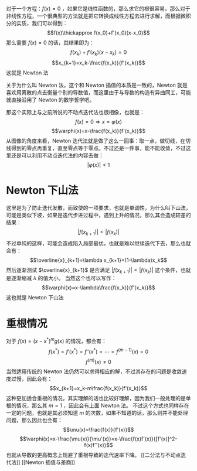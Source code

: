 对于一个方程：$f(x)=0$ ，如果它是线性函数的，那么求它的根很容易，那么对于非线性方程，一个很典型的方法就是把它转换成线性方程去进行求解，而根据微积分的实质，我们可以得到：
$$f(x)\thickapprox f(x_0)+f'(x_0)(x-x_0)$$
那么需要 $f(x)=0$ 的话，其结果即为：
$$f(x_k)+f'(x_k)(x-x_k)=0$$
$$x_{k+1}=x_k-\frac{f(x_k)}{f'(x_k)}$$
这就是 Newton 法

关于为什么叫 Newton 法，这个和 Newton 插值的本质是一致的，Newton 就是喜欢用离散的点去衡量个别的导数值，而这里由于与导数的构造有异曲同工，可能就直接沿用了 Newton 的数学哲学吧。

那这个实际上与之前所说的不动点迭代法也很相像，也就是：
$$f(x)=0\Rightarrow x=\varphi(x)$$
$$\varphi(x)=x-\frac{f(x_k)}{f'(x_k)}$$
从图像的角度来看，Newton 迭代法就是做了这么一回事：取一点，做切线，在切线得到的零点再重复，直至零点等于零点。不过还是一件事，能不能收敛，不过这里还是可以利用不动点迭代法的内容去做：
$$|\varphi(x)|<1$$
# Newton 下山法

这里是为了防止迭代发散，而致使的一项要求，也就是单调性，为什么叫下山法，可能是类似下坡，如果是迭代步进过程中，遇到上升的情况，那么其会造成较差的结果：
$$|f(x_{k+1})|<|f(x_k)|$$
不过单纯的这样，可能会造成陷入局部最优，也就是难以继续迭代下去，那么也就会有：
$$\overline{x}_{k+1}=\lambda x_{k+1}+(1-\lambda)x_k$$
然后逐渐测试 $\overline{x}_{k+1}$ 是否满足 $|f(x_{k+1})|<|f(x_k)|$ 这个条件，也就是逐渐缩减 $\lambda$ 的值大小。
当然这个也可以写作：
$$\varphi(x)=x-\lambda\frac{f(x_k)}{f'(x_k)}$$
这也就是 Newton 下山法

# 重根情况

对于 $f(x)=(x-x^*)^mg(x)$ 的情况，都会有：
$$f(x^*)=f'(x^*)=f''(x^*)=\cdots=f^{(m-1)}(x)=0$$
$$f^{(m)}(x)\ne0$$
当然适用传统的 Newton 法仍然可以求得相应的解，不过其存在的问题是收敛速度过慢，因此会有：
$$x_{k+1}=x_k-m\frac{f(x_k)}{f'(x_k)}$$
这种更加适合重根的情况，其实理解的话也比较好理解，因为我们一般处理的是单根的情况，那么其 $m=1$ ，因此会有上面 Newton 法。
不过这个方式也同样存在一定的问题，也就是其必须知道 $m$ 的次数，如果不知道的话，那么则并不能处理问题，那么因此也会有：
$$\mu(x)=\frac{f(x)}{f'(x)}$$
$$\varphi(x)=x-\frac{\mu(x)}{\mu'(x)}=x-\frac{f(x)f'(x)}{[f'(x)]^2-f(x)f''(x)}$$
也就从导数的更高概念上规避了重根导致的迭代速率下降。
[[二分法与不动点迭代法]]
[[Newton 插值与差商]]